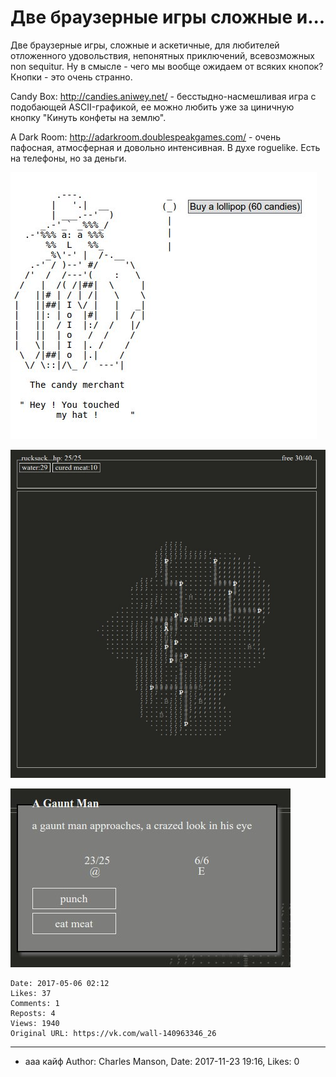 # Две браузерные игры сложные и...

Две браузерные игры, сложные и аскетичные, для любителей отложенного удовольствия, непонятных приключений, всевозможных non sequitur. Ну в смысле - чего мы вообще ожидаем от всяких кнопок? Кнопки - это очень странно.

Candy Box: http://candies.aniwey.net/ - бесстыдно-насмешливая игра с подобающей ASCII-графикой, ее можно любить уже за циничную кнопку "Кинуть конфеты на землю". 

A Dark Room: http://adarkroom.doublespeakgames.com/ - очень пафосная, атмосферная и довольно интенсивная. В духе roguelike. Есть на телефоны, но за деньги.

![](attachments/456239044.jpg)

![](attachments/456239045.jpg)

![](attachments/456239046.jpg)

    Date: 2017-05-06 02:12
    Likes: 37
    Comments: 1
    Reposts: 4
    Views: 1940
    Original URL: https://vk.com/wall-140963346_26



--------------------

  * ааа кайф
    Author: Charles Manson, Date: 2017-11-23 19:16, Likes: 0

